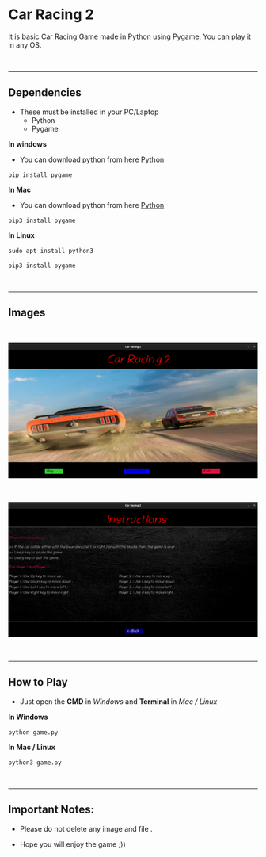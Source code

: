 # Car Racing 2

It is basic Car Racing Game made in Python using Pygame, You can play it in any OS.

&nbsp;

___
## Dependencies
* These must be installed in your PC/Laptop
    * Python 
    * Pygame

**In windows**

* You can download python from here [Python](https://www.python.org/downloads/ "https://www.python.org/downloads/")

```
pip install pygame
```
**In Mac**

* You can download python from here [Python](https://www.python.org/downloads/ "https://www.python.org/downloads/")

```
pip3 install pygame
```

**In Linux**

```
sudo apt install python3
```
```
pip3 install pygame
```

&nbsp;

___
## Images
&nbsp;

![Intro Page](intro_page.png "Intro page image")

&nbsp;

![Instructions](Instructions.png "Instruction page image")


&nbsp;

___
## How to Play

* Just open the __CMD__ in _Windows_ and __Terminal__ in _Mac / Linux_

**In Windows**
```
python game.py
```
**In Mac / Linux**
```
python3 game.py
```

&nbsp;

___
## Important Notes:

* Please do not delete any image and file .

* Hope you will enjoy the game ;))
